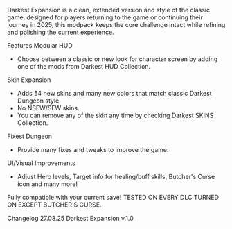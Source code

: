 Darkest Expansion is a clean, extended version and style of the classic game,
designed for players returning to the game or continuing their journey in 2025, this modpack keeps the core challenge intact while refining and polishing the current experience.

Features
Modular HUD
- Choose between a classic or new look for character screen by adding one of the mods from Darkest HUD Collection.

Skin Expansion
- Adds 54 new skins and many new colors that match classic Darkest Dungeon style.
- No NSFW/SFW skins.
- You can remove any of the skin any time by checking Darkest SKINS Collection.

Fixest Dungeon
- Provide many fixes and tweaks to improve the game.

UI/Visual Improvements
- Adjust Hero levels, Target info for healing/buff skills, Butcher's Curse icon and many more!

Fully compatible with your current save!
TESTED ON EVERY DLC TURNED ON EXCEPT BUTCHER'S CURSE.

Changelog
27.08.25
Darkest Expansion v.1.0
